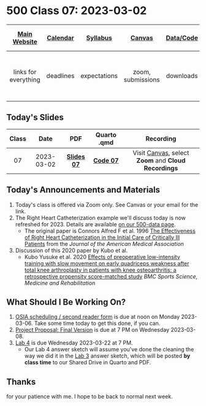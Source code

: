 # 500 Class 07: 2023-03-02

[Main Website](https://thomaselove.github.io/500-2023/) | [Calendar](https://thomaselove.github.io/500-2023/calendar.html) | [Syllabus](https://thomaselove.github.io/500-syllabus-2023) | [Canvas](https://canvas.case.edu) | [Data/Code](https://github.com/THOMASELOVE/500-data) |  [Sources](https://github.com/THOMASELOVE/500-classes-2023/tree/main/sources) | For help, email
:-----------: | :--------------: | :----------: | :---------: | :-------------: | :------: | :-----------: 
links for everything | deadlines | expectations | zoom, submissions | downloads | to read | `Thomas` dot `Love` at `case` dot `edu`

## Today's Slides

Class | Date | PDF | Quarto .qmd | Recording
:---: | :--------: | :------: | :------: | :-------------:
07 | 2023-03-02 | **[Slides 07](https://github.com/THOMASELOVE/500-slides-2023/blob/main/500_slides07.pdf)** | **[Code 07](https://github.com/THOMASELOVE/500-slides-2023/blob/main/500_slides07.qmd)** | Visit [Canvas](https://canvas.case.edu/), select **Zoom** and **Cloud Recordings**

## Today's Announcements and Materials

1. Today's class is offered via Zoom only. See Canvas or your email for the link.
2. The Right Heart Catheterization example we'll discuss today is now refreshed for 2023. Details are available [on our 500-data page](https://github.com/THOMASELOVE/500-data/tree/master/rhc).
    - The original paper is Connors Alfred F et al. 1996 [The Effectiveness of Right Heart Catheterization in the Initial Care of Critically Ill Patients](https://github.com/THOMASELOVE/500-classes-2023/blob/main/sources/articles/Connors%20et%20al%201996%20JAMA%20The%20Right%20Heart%20Catheterization%20Study.pdf) from the *Journal of the American Medical Association*
3. Discussion of this 2020 paper by Kubo et al.
    - Kubo Yusuke et al. 2020 [Effects of preoperative low-intensity training with slow movement on early quadriceps weakness after total knee arthroplasty in patients with knee osteoarthritis: a retrospective propensity score-matched study](https://github.com/THOMASELOVE/500-classes-2023/blob/main/sources/articles/Kubo_2020_extra.pdf) *BMC Sports Science, Medicine and Rehabilitation*

## What Should I Be Working On?

1. [OSIA scheduling / second reader form](https://bit.ly/500-2023-osia-schedule) is due at noon on Monday 2023-03-06. Take some time today to get this done, if you can.
2. [Project Proposal: Final Version](https://thomaselove.github.io/500-2023/proj500.html) is due at 7 PM on Wednesday 2023-03-08.
3. [Lab 4](https://thomaselove.github.io/500-2023/lab4.html) is due Wednesday 2023-03-22 at 7 PM. 
    - Our Lab 4 answer sketch will assume you've done the cleaning the way we did it in the [Lab 3](https://thomaselove.github.io/500-2023/lab3.html) answer sketch, which will be posted **by class time** to our Shared Drive in Quarto and PDF.

## Thanks

for your patience with me. I hope to be back to normal next week.
